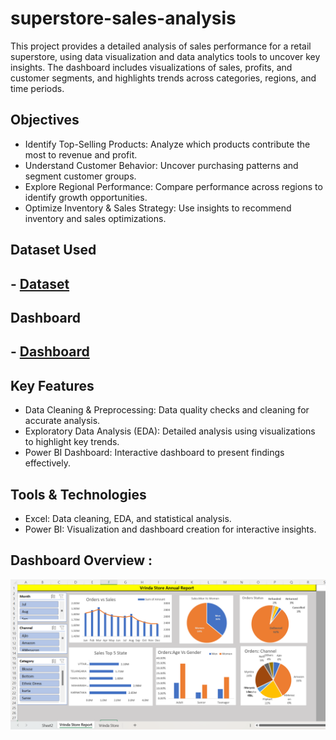 # superstore-sales-analysis
This project provides a detailed analysis of sales performance for a retail superstore, using data visualization and data analytics tools to uncover key insights. The dashboard includes visualizations of sales, profits, and customer segments, and highlights trends across categories, regions, and time periods.

## Objectives
- Identify Top-Selling Products: Analyze which products contribute the most to revenue and profit.
- Understand Customer Behavior: Uncover purchasing patterns and segment customer groups.
- Explore Regional Performance: Compare performance across regions to identify growth opportunities.
- Optimize Inventory & Sales Strategy: Use insights to recommend inventory and sales optimizations.

## Dataset Used
## - <a href="https://github.com/darshan-masane/superstore-sales-analysis/blob/main/SuperStore%20Sales%20DataSet%20(1).xlsx">Dataset</a>

## Dashboard 
## - <a href="https://github.com/darshan-masane/superstore-sales-analysis/blob/main/Screenshot%202024-11-07%20201052.png">Dashboard</a>

## Key Features
- Data Cleaning & Preprocessing: Data quality checks and cleaning for accurate analysis.
- Exploratory Data Analysis (EDA): Detailed analysis using visualizations to highlight key trends.
- Power BI Dashboard: Interactive dashboard to present findings effectively.
## Tools & Technologies
- Excel: Data cleaning, EDA, and statistical analysis.
- Power BI: Visualization and dashboard creation for interactive insights.

## Dashboard Overview :
![Screenshot 2024-11-01 120048.](https://github.com/darshan-masane/Vrinda-Store-Analysis-Dashboard/blob/main/Screenshot%202024-11-01%20120048.png)

